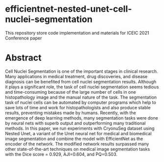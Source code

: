 # efficientnet-nested-unet-cell-nuclei-segmentation
 This repository store code implementation and materials for ICEIC 2021 Conference paper


# Abstract

Cell Nuclei Segmentation is one of the important stages in clinical research. Many applications in medical treatment, drug discoveries, and disease diagnosis can be benefited from cell nuclei segmentation results. Although it plays a significant role, the task of cell nuclei segmentation seems tedious and time-consuming because of the large number of cells in one histopathology image and the manual nature of the task. The segmentation task of nuclei cells can be automated by computer programs which help to save lots of time and work for histopathologists and also produce stable results, preventing mistakes made by humans. Recently, with the emergence of deep learning methods, many segmentation tasks were done by neural nets with superb output and outperforming many traditional methods. In this paper, we run experiments with CryonuSeg dataset using Nested Unet, a variant of the Unet neural net for medical and biomedical image segmentation and combine the model with EfficientNet as the encoder of the network. The modified network results surpassed many other state-of-the-art techniques on medical image segmentation tasks with the Dice score = 0.929, AJI=0.604, and PQ=0.503.
